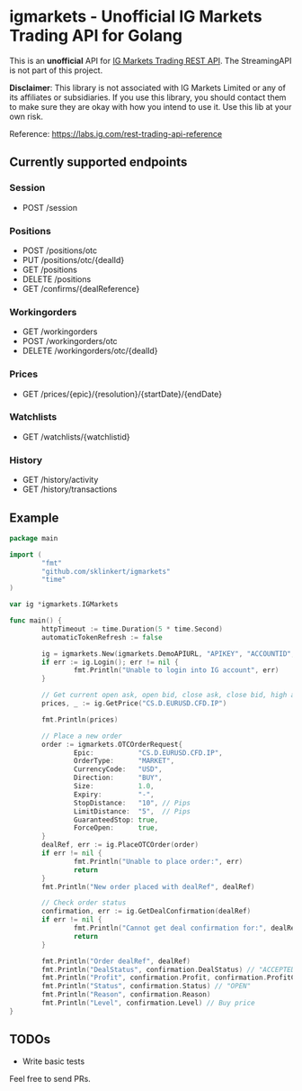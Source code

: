 # igmarkets - Unofficial IG Markets Trading API for Golang

This is an **unofficial** API for [IG Markets Trading REST API](https://labs.ig.com/rest-trading-api-reference). The StreamingAPI is not part of this project.

**Disclaimer**: This library is not associated with IG Markets Limited or any of its affiliates or subsidiaries. If you use this library, you should contact them to make sure they are okay with how you intend to use it. Use this lib at your own risk.

Reference: https://labs.ig.com/rest-trading-api-reference

## Currently supported endpoints

### Session

- POST /session

### Positions

- POST /positions/otc
- PUT /positions/otc/{dealId}
- GET /positions
- DELETE /positions
- GET /confirms/{dealReference}

### Workingorders
- GET /workingorders
- POST /workingorders/otc
- DELETE /workingorders/otc/{dealId}

### Prices

- GET /prices/{epic}/{resolution}/{startDate}/{endDate}

### Watchlists
- GET /watchlists/{watchlistid}

### History

- GET /history/activity
- GET /history/transactions

## Example

```go
package main

import (
        "fmt"
        "github.com/sklinkert/igmarkets"
        "time"
)

var ig *igmarkets.IGMarkets

func main() {
        httpTimeout := time.Duration(5 * time.Second)
        automaticTokenRefresh := false

        ig = igmarkets.New(igmarkets.DemoAPIURL, "APIKEY", "ACCOUNTID", "USERNAME/IDENTIFIER", "PASSWORD", automaticTokenRefresh, httpTimeout)
        if err := ig.Login(); err != nil {
                fmt.Println("Unable to login into IG account", err)
        }

        // Get current open ask, open bid, close ask, close bid, high ask, high bid, low ask, and low bid
        prices, _ := ig.GetPrice("CS.D.EURUSD.CFD.IP")

        fmt.Println(prices)

        // Place a new order
        order := igmarkets.OTCOrderRequest{
                Epic:           "CS.D.EURUSD.CFD.IP",
                OrderType:      "MARKET",
                CurrencyCode:   "USD",
                Direction:      "BUY",
                Size:           1.0,
                Expiry:         "-",
                StopDistance:   "10", // Pips
                LimitDistance:  "5",  // Pips
                GuaranteedStop: true,
                ForceOpen:      true,
        }
        dealRef, err := ig.PlaceOTCOrder(order)
        if err != nil {
                fmt.Println("Unable to place order:", err)
                return
        }
        fmt.Println("New order placed with dealRef", dealRef)

        // Check order status
        confirmation, err := ig.GetDealConfirmation(dealRef)
        if err != nil {
                fmt.Println("Cannot get deal confirmation for:", dealRef, err)
                return
        }

        fmt.Println("Order dealRef", dealRef)
        fmt.Println("DealStatus", confirmation.DealStatus) // "ACCEPTED"
        fmt.Println("Profit", confirmation.Profit, confirmation.ProfitCurrency)
        fmt.Println("Status", confirmation.Status) // "OPEN"
        fmt.Println("Reason", confirmation.Reason)
        fmt.Println("Level", confirmation.Level) // Buy price
}
```

## TODOs

- Write basic tests

Feel free to send PRs.
